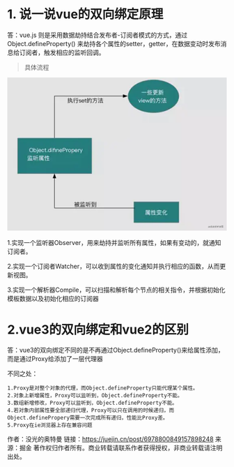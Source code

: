 # 1. 说一说vue的双向绑定原理

答：vue.js 则是采用数据劫持结合发布者-订阅者模式的方式，通过 Object.defineProperty() 来劫持各个属性的setter，getter，在数据变动时发布消息给订阅者，触发相应的监听回调。

> 具体流程

![image.png](media/c4009d89a9314df7b78b2bc58dcfe750~tplv-k3u1fbpfcp-watermark.image)

1.实现一个监听器Observer，用来劫持并监听所有属性，如果有变动的，就通知订阅者。

2.实现一个订阅者Watcher，可以收到属性的变化通知并执行相应的函数，从而更新视图。

3.实现一个解析器Compile，可以扫描和解析每个节点的相关指令，并根据初始化模板数据以及初始化相应的订阅器

# 2.vue3的双向绑定和vue2的区别

答：vue3的双向绑定不同的是不再通过Object.defineProperty()来给属性添加，而是通过Proxy给添加了一层代理器

不同之处：

```Object.defineProperty()和Proxy对比
1.Proxy是对整个对象的代理，而Object.defineProperty只能代理某个属性。
2.对象上新增属性，Proxy可以监听到，Object.defineProperty不能。
3.数组新增修改，Proxy可以监听到，Object.defineProperty不能。
4.若对象内部属性要全部递归代理，Proxy可以只在调用的时候递归，而Object.definePropery需要一次完成所有递归，性能比Proxy差。
5.Proxy在ie浏览器上存在兼容问题
```


作者：没光的奥特曼
链接：https://juejin.cn/post/6978800849157898248
来源：掘金
著作权归作者所有。商业转载请联系作者获得授权，非商业转载请注明出处。

